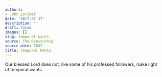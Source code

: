 ```yaml
---
authors:
- John Lorimer
date: '2017-07-17'
description: ''
draft: false
images: []
slug: temporal-wants
source: The Deaconship
source_date: 1842
title: Temporal Wants
---
```


Our blessed Lord does not, like some of his professed followers, make light of temporal wants.